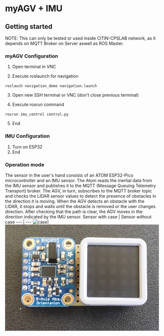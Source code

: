 # myAGV + IMU

## Getting started
NOTE: This can only be tested or used inside CITIN-CPSLAB network, as it depends on MQTT Broker on Server aswell as ROS Master.

### myAGV Configuration
1. Open terminal in VNC 

2. Execute roslaunch for navigation

`roslauch navigation_demo navigation.launch`

3. Open new SSH terminal or VNC (don't close previous terminal)

4. Execute rosrun command

`rosrun imu_control control.py`

5. End

### IMU Configuration
1. Turn on ESP32
2. End


### Operation mode

The sensor in the user's hand consists of an ATOM ESP32-Pico microcontroller and
an IMU sensor. The Atom reads the inertial data from the IMU sensor and publishes it to the MQTT (Message Queuing Telemetry Transport) broker. The AGV, in turn, subscribes to the MQTT broker topic and checks the LIDAR sensor values to detect the presence of obstacles in the direction it is moving. When the AGV detects an obstacle with the LIDAR, it stops and waits until the obstacle is removed or the user changes direction. After checking that the path is clear, the AGV moves in the direction indicated by the IMU sensor.
Sensor with case | Sensor without case
--- | ---
![case](img/Sensor_case.png)|![sensor](img/Sensor.png)

